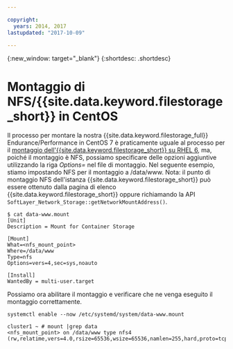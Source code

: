 ```yaml
---

copyright:
  years: 2014, 2017
lastupdated: "2017-10-09"

---
```

{:new_window: target="_blank"}
{:shortdesc: .shortdesc}

# Montaggio di NFS/{{site.data.keyword.filestorage_short}} in CentOS

Il processo per montare la nostra {{site.data.keyword.filestorage_full}} Endurance/Performance in CentOS 7 è praticamente uguale al processo per il [montaggio dell'{{site.data.keyword.filestorage_short}} su RHEL 6](https://console.stage1.bluemix.net/docs/infrastructure/FileStorage/accessing-file-storage-linux.html), ma, poiché il montaggio è NFS, possiamo specificare delle opzioni aggiuntive utilizzando la riga *Options=* nel file di montaggio. Nel seguente esempio, stiamo impostando NFS per il montaggio a /data/www. Nota: il punto di montaggio NFS dell'istanza {{site.data.keyword.filestorage_short}} può essere ottenuto dalla pagina di elenco {{site.data.keyword.filestorage_short}} oppure richiamando la API `SoftLayer_Network_Storage::getNetworkMountAddress()`.

```
$ cat data-www.mount
[Unit]
Description = Mount for Container Storage

[Mount]
What=<nfs_mount_point>
Where=/data/www
Type=nfs
Options=vers=4,sec=sys,noauto

[Install]
WantedBy = multi-user.target
```

Possiamo ora abilitare il montaggio e verificare che ne venga eseguito il montaggio correttamente.

```
systemctl enable --now /etc/systemd/system/data-www.mount

cluster1 ~ # mount |grep data
<nfs_mount_point> on /data/www type nfs4 (rw,relatime,vers=4.0,rsize=65536,wsize=65536,namlen=255,hard,proto=tcp,port=0,timeo=600,retrans=2,sec=sys,clientaddr=10.81.x.x,local_lock=none,addr=10.1.x.x)
```
